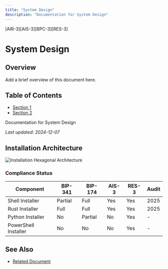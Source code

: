 ```yaml
---
title: "System Design"
description: "Documentation for System Design"
---
```


[AIR-3][AIS-3][BPC-3][RES-3]


<!-- markdownlint-disable MD013 line-length -->

# System Design

## Overview

Add a brief overview of this document here.

## Table of Contents

- [Section 1](#section-1)
- [Section 2](#section-2)


Documentation for System Design

*Last updated: 2024-12-07*

## Installation Architecture

![Installation Hexagonal Architecture](https://mermaid.ink/svg/eyJjb2RlIjoiZ3JhcGggVERcbiAgICBBW0JpdGNvaW4gQ29yZV0gLS0-IEJbQml0Y29pbiBBZGFwdGVyXVxuICAgIEIgLS0-IENTaGVsbCBJbnN0YWxsZXJdXG4gICAgQyAtLT4gRFtBdXRvLUNvbmZpZ11cbiAgICBEIC0tPiBFW0JpcC0zNDEgVmFsaWRhdG9yXVxuICAgIEMgLS0-IEZbQmlwLTE3NCBWYWxpZGF0b3JdXG4gICAgQyAtLT4gR1tTZWN1cml0eSBDaGVja3NdXG4gICAgQyAtLT4gSFtSdXN0IENvcmVdXG4gICAgQyAtLT4gSVtXZWI1IEludGVncmF0aW9uXSIsIm1lcm1haWQiOnsidGhlbWUiOiJkZWZhdWx0In0sInVwZGF0ZUVkaXRvciI6ZmFsc2V9)

### Compliance Status
| Component              | BIP-341 | BIP-174 | AIS-3 | RES-3 | Audit |
|------------------------|---------|---------|-------|-------|-------|
| Shell Installer        | Partial | Full    | Yes   | Yes   | 2025  |
| Rust Installer         | Full    | Full    | Yes   | Yes   | 2025  |
| Python Installer       | No      | Partial | No    | Yes   | -     |
| PowerShell Installer   | No      | No      | No    | Yes   | -     |

## See Also

- [Related Document](#related-document)

